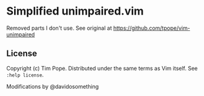 # Simplified unimpaired.vim

Removed parts I don't use.
See original at <https://github.com/tpope/vim-unimpaired>

## License

Copyright (c) Tim Pope.  Distributed under the same terms as Vim itself.
See `:help license`.

Modifications by @davidosomething
